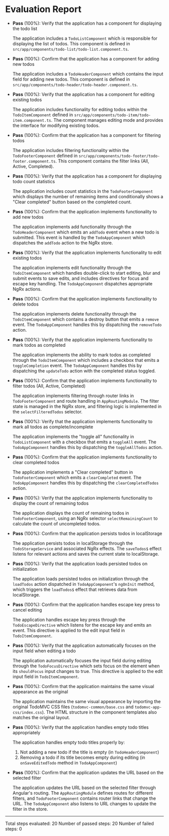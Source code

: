 # Evaluation Report

- **Pass** (100%): Verify that the application has a component for displaying the todo list
  
  The application includes a `TodoListComponent` which is responsible for displaying the list of todos. This component is defined in `src/app/components/todo-list/todo-list.component.ts`.

- **Pass** (100%): Confirm that the application has a component for adding new todos
  
  The application includes a `TodoHeaderComponent` which contains the input field for adding new todos. This component is defined in `src/app/components/todo-header/todo-header.component.ts`.

- **Pass** (100%): Verify that the application has a component for editing existing todos
  
  The application includes functionality for editing todos within the `TodoItemComponent` defined in `src/app/components/todo-item/todo-item.component.ts`. The component manages editing mode and provides the interface for modifying existing todos.

- **Pass** (100%): Confirm that the application has a component for filtering todos
  
  The application includes filtering functionality within the `TodoFooterComponent` defined in `src/app/components/todo-footer/todo-footer.component.ts`. This component contains the filter links (All, Active, Completed).

- **Pass** (100%): Verify that the application has a component for displaying todo count statistics
  
  The application includes count statistics in the `TodoFooterComponent` which displays the number of remaining items and conditionally shows a "Clear completed" button based on the completed count.

- **Pass** (100%): Confirm that the application implements functionality to add new todos
  
  The application implements add functionality through the `TodoHeaderComponent` which emits an `addTodo` event when a new todo is submitted. This event is handled by the `TodoAppComponent` which dispatches the `addTodo` action to the NgRx store.

- **Pass** (100%): Verify that the application implements functionality to edit existing todos
  
  The application implements edit functionality through the `TodoItemComponent` which handles double-click to start editing, blur and submit events to save edits, and includes directives for focus and escape key handling. The `TodoAppComponent` dispatches appropriate NgRx actions.

- **Pass** (100%): Confirm that the application implements functionality to delete todos
  
  The application implements delete functionality through the `TodoItemComponent` which contains a destroy button that emits a `remove` event. The `TodoAppComponent` handles this by dispatching the `removeTodo` action.

- **Pass** (100%): Verify that the application implements functionality to mark todos as completed
  
  The application implements the ability to mark todos as completed through the `TodoItemComponent` which includes a checkbox that emits a `toggleCompletion` event. The `TodoAppComponent` handles this by dispatching the `updateTodo` action with the completed status toggled.

- **Pass** (100%): Confirm that the application implements functionality to filter todos (All, Active, Completed)
  
  The application implements filtering through router links in `TodoFooterComponent` and route handling in `AppRoutingModule`. The filter state is managed in the NgRx store, and filtering logic is implemented in the `selectFilteredTodos` selector.

- **Pass** (100%): Verify that the application implements functionality to mark all todos as complete/incomplete
  
  The application implements the "toggle all" functionality in `TodoListComponent` with a checkbox that emits a `toggleAll` event. The `TodoAppComponent` handles this by dispatching the `toggleAllTodos` action.

- **Pass** (100%): Confirm that the application implements functionality to clear completed todos
  
  The application implements a "Clear completed" button in `TodoFooterComponent` which emits a `clearCompleted` event. The `TodoAppComponent` handles this by dispatching the `clearCompletedTodos` action.

- **Pass** (100%): Verify that the application implements functionality to display the count of remaining todos
  
  The application displays the count of remaining todos in `TodoFooterComponent`, using an NgRx selector `selectRemainingCount` to calculate the count of uncompleted todos.

- **Pass** (100%): Confirm that the application persists todos in localStorage
  
  The application persists todos in localStorage through the `TodoStorageService` and associated NgRx effects. The `saveTodos$` effect listens for relevant actions and saves the current state to localStorage.

- **Pass** (100%): Verify that the application loads persisted todos on initialization
  
  The application loads persisted todos on initialization through the `loadTodos` action dispatched in `TodoAppComponent`'s `ngOnInit` method, which triggers the `loadTodos$` effect that retrieves data from localStorage.

- **Pass** (100%): Confirm that the application handles escape key press to cancel editing
  
  The application handles escape key press through the `TodoEscapeDirective` which listens for the escape key and emits an event. This directive is applied to the edit input field in `TodoItemComponent`.

- **Pass** (100%): Verify that the application automatically focuses on the input field when editing a todo
  
  The application automatically focuses the input field during editing through the `TodoFocusDirective` which sets focus on the element when its `shouldFocus` input changes to true. This directive is applied to the edit input field in `TodoItemComponent`.

- **Pass** (100%): Confirm that the application maintains the same visual appearance as the original
  
  The application maintains the same visual appearance by importing the original TodoMVC CSS files (`todomvc-common/base.css` and `todomvc-app-css/index.css`). The HTML structure in the component templates also matches the original layout.

- **Pass** (100%): Verify that the application handles empty todo titles appropriately
  
  The application handles empty todo titles properly by:
  1. Not adding a new todo if the title is empty (in `TodoHeaderComponent`) 
  2. Removing a todo if its title becomes empty during editing (in `onSaveEditedTodo` method in `TodoAppComponent`)

- **Pass** (100%): Confirm that the application updates the URL based on the selected filter
  
  The application updates the URL based on the selected filter through Angular's routing. The `AppRoutingModule` defines routes for different filters, and `TodoFooterComponent` contains router links that change the URL. The `TodoAppComponent` also listens to URL changes to update the filter in the store.

---

Total steps evaluated: 20
Number of passed steps: 20
Number of failed steps: 0